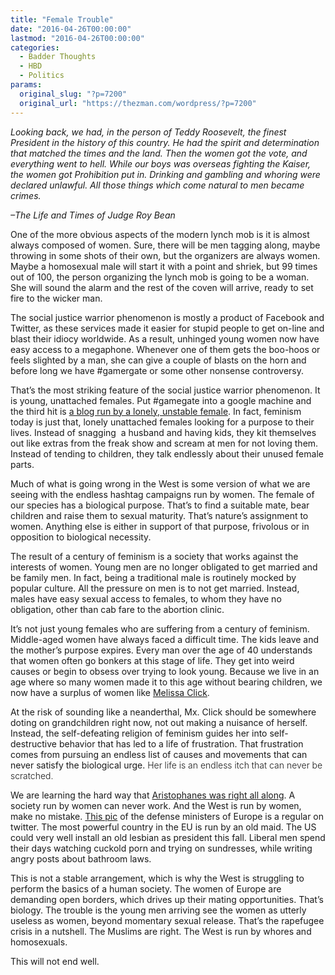 ```yaml
---
title: "Female Trouble"
date: "2016-04-26T00:00:00"
lastmod: "2016-04-26T00:00:00"
categories:
  - Badder Thoughts
  - HBD
  - Politics
params:
  original_slug: "?p=7200"
  original_url: "https://thezman.com/wordpress/?p=7200"
---
```


*Looking back, we had, in the person of Teddy Roosevelt, the finest
President in the history of this country. He had the spirit and
determination that matched the times and the land. Then the women got
the vote, and everything went to hell. While our boys was overseas
fighting the Kaiser, the women got Prohibition put in. Drinking and
gambling and whoring were declared unlawful. All those things which come
natural to men became crimes.*

*–The Life and Times of Judge Roy Bean*

One of the more obvious aspects of the modern lynch mob is it is almost
always composed of women. Sure, there will be men tagging along, maybe
throwing in some shots of their own, but the organizers are always
women. Maybe a homosexual male will start it with a point and shriek,
but 99 times out of 100, the person organizing the lynch mob is going to
be a woman. She will sound the alarm and the rest of the coven will
arrive, ready to set fire to the wicker man.

The social justice warrior phenomenon is mostly a product of Facebook
and Twitter, as these services made it easier for stupid people to get
on-line and blast their idiocy worldwide. As a result, unhinged young
women now have easy access to a megaphone. Whenever one of them gets the
boo-hoos or feels slighted by a man, she can give a couple of blasts on
the horn and before long we have \#gamergate or some other nonsense
controversy.

That’s the most striking feature of the social justice warrior
phenomenon. It is young, unattached females. Put \#gamegate into a
google machine and the third hit is <a
href="http://www.notsorryfeminism.com/2014/10/what-actually-happened-with-gamegate.html"
rel="noopener" target="_blank">a blog run by a lonely, unstable
female</a>. In fact, feminism today is just that, lonely unattached
females looking for a purpose to their lives. Instead of snagging  a
husband and having kids, they kit themselves out like extras from the
freak show and scream at men for not loving them. Instead of tending to
children, they talk endlessly about their unused female parts.

Much of what is going wrong in the West is some version of what we are
seeing with the endless hashtag campaigns run by women. The female of
our species has a biological purpose. That’s to find a suitable mate,
bear children and raise them to sexual maturity. That’s nature’s
assignment to women. Anything else is either in support of that purpose,
frivolous or in opposition to biological necessity.

The result of a century of feminism is a society that works against the
interests of women. Young men are no longer obligated to get married and
be family men. In fact, being a traditional male is routinely mocked by
popular culture. All the pressure on men is to not get married. Instead,
males have easy sexual access to females, to whom they have no
obligation, other than cab fare to the abortion clinic.

It’s not just young females who are suffering from a century of
feminism. Middle-aged women have always faced a difficult time. The kids
leave and the mother’s purpose expires. Every man over the age of 40
understands that women often go bonkers at this stage of life. They get
into weird causes or begin to obsess over trying to look young. Because
we live in an age where so many women made it to this age without
bearing children, we now have a surplus of women like <a
href="http://www.foxnews.com/us/2016/04/25/fired-mizzou-professor-melissa-click-this-is-all-about-racial-politics.html"
rel="noopener" target="_blank">Melissa Click</a>.

At the risk of sounding like a neanderthal, Mx. Click should be
somewhere doting on grandchildren right now, not out making a nuisance
of herself. Instead, the self-defeating religion of feminism guides her
into self-destructive behavior that has led to a life of frustration.
That frustration comes from pursuing an endless list of causes and
movements that can never satisfy the biological
urge. <span style="font-weight: 300;">Her life is an endless itch that
can never be scratched.</span>

We are learning the hard way that
<a href="https://en.wikipedia.org/wiki/Assemblywomen" rel="noopener"
target="_blank">Aristophanes was right all along</a>. A society run by
women can never work. And the West is run by women, make no mistake.
<a href="http://imgur.com/9E6VzbT" rel="noopener" target="_blank">This
pic</a> of the defense ministers of Europe is a regular on twitter. The
most powerful country in the EU is run by an old maid. The US could very
well install an old lesbian as president this fall. Liberal men spend
their days watching cuckold porn and trying on sundresses, while writing
angry posts about bathroom laws.

This is not a stable arrangement, which is why the West is struggling to
perform the basics of a human society. The women of Europe are demanding
open borders, which drives up their mating opportunities. That’s
biology. The trouble is the young men arriving see the women as utterly
useless as women, beyond momentary sexual release. That’s the rapefugee
crisis in a nutshell. The Muslims are right. The West is run by whores
and homosexuals.

This will not end well.
